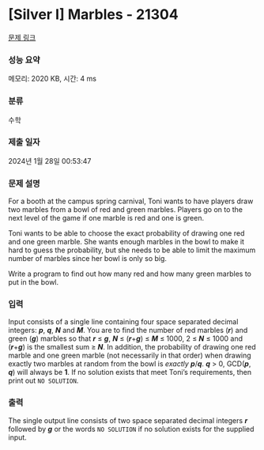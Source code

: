 # [Silver I] Marbles - 21304 

[문제 링크](https://www.acmicpc.net/problem/21304) 

### 성능 요약

메모리: 2020 KB, 시간: 4 ms

### 분류

수학

### 제출 일자

2024년 1월 28일 00:53:47

### 문제 설명

<p>For a booth at the campus spring carnival, Toni wants to have players draw two marbles from a bowl of red and green marbles. Players go on to the next level of the game if one marble is red and one is green.</p>

<p>Toni wants to be able to choose the exact probability of drawing one red and one green marble. She wants enough marbles in the bowl to make it hard to guess the probability, but she needs to be able to limit the maximum number of marbles since her bowl is only so big.</p>

<p>Write a program to find out how many red and how many green marbles to put in the bowl.</p>

### 입력 

 <p>Input consists of a single line containing four space separated decimal integers: <strong><em>p</em></strong>, <strong><em>q</em></strong>, <strong><em>N</em></strong> and <strong><em>M</em></strong>. You are to find the number of red marbles (<strong><em>r</em></strong>) and green (<strong><em>g</em></strong>) marbles so that <strong><em>r</em></strong> ≤ <strong><em>g</em></strong>, <strong><em>N</em></strong> ≤ (<strong><em>r</em></strong>+<strong><em>g</em></strong>) ≤ <strong><em>M</em></strong> ≤ 1000, 2 ≤ <strong><em>N</em></strong> ≤ 1000 and (<strong><em>r</em></strong>+<strong><em>g</em></strong>) is the smallest sum ≥ <strong><em>N</em></strong>. In addition, the probability of drawing one red marble and one green marble (not necessarily in that order) when drawing exactly two marbles at random from the bowl is <em>exactly</em> <strong><em>p</em></strong>/<strong><em>q</em></strong>. <strong><em>q</em></strong> > 0, GCD(<strong><em>p</em></strong>, <strong><em>q</em></strong>) will always be <strong>1</strong>. If no solution exists that meet Toni’s requirements, then print out <code>NO SOLUTION</code>.</p>

### 출력 

 <p>The single output line consists of two space separated decimal integers <strong><em>r</em></strong> followed by <strong><em>g</em></strong> or the words <code>NO SOLUTION</code> if no solution exists for the supplied input.</p>

